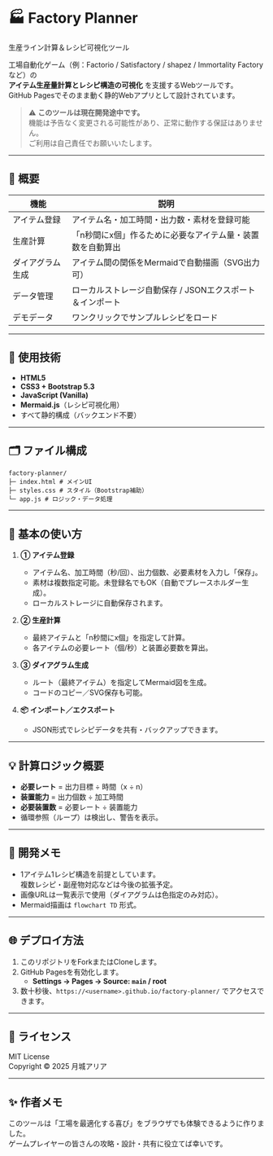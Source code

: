 # 🏭 Factory Planner  

生産ライン計算＆レシピ可視化ツール

工場自動化ゲーム（例：Factorio / Satisfactory / shapez / Immortality Factory など）の  
**アイテム生産量計算とレシピ構造の可視化** を支援するWebツールです。  
GitHub Pagesでそのまま動く静的Webアプリとして設計されています。

> ⚠️ **このツールは現在開発途中です。**  
> 機能は予告なく変更される可能性があり、正常に動作する保証はありません。  
> ご利用は自己責任でお願いいたします。  

---

## 🚀 概要

| 機能             | 説明                                                       |
| ---------------- | ---------------------------------------------------------- |
| アイテム登録     | アイテム名・加工時間・出力数・素材を登録可能               |
| 生産計算         | 「n秒間にx個」作るために必要なアイテム量・装置数を自動算出 |
| ダイアグラム生成 | アイテム間の関係をMermaidで自動描画（SVG出力可）           |
| データ管理       | ローカルストレージ自動保存 / JSONエクスポート＆インポート  |
| デモデータ       | ワンクリックでサンプルレシピをロード                       |

---

## 🧩 使用技術

- **HTML5**
- **CSS3 + Bootstrap 5.3**
- **JavaScript (Vanilla)**
- **Mermaid.js**（レシピ可視化用）
- すべて静的構成（バックエンド不要）

---

## 🗂️ ファイル構成

``` tree
factory-planner/
├─ index.html # メインUI
├─ styles.css # スタイル（Bootstrap補助）
└─ app.js # ロジック・データ処理
```

---

## 🧮 基本の使い方

1. **① アイテム登録**  
   - アイテム名、加工時間（秒/回）、出力個数、必要素材を入力し「保存」。  
   - 素材は複数指定可能。未登録名でもOK（自動でプレースホルダー生成）。  
   - ローカルストレージに自動保存されます。

2. **② 生産計算**  
   - 最終アイテムと「n秒間にx個」を指定して計算。  
   - 各アイテムの必要レート（個/秒）と装置必要数を算出。

3. **③ ダイアグラム生成**  
   - ルート（最終アイテム）を指定してMermaid図を生成。  
   - コードのコピー／SVG保存も可能。

4. **📦 インポート／エクスポート**  
   - JSON形式でレシピデータを共有・バックアップできます。

---

## 💡 計算ロジック概要

- **必要レート** = 出力目標 ÷ 時間（x ÷ n）  
- **装置能力** = 出力個数 ÷ 加工時間  
- **必要装置数** = 必要レート ÷ 装置能力  
- 循環参照（ループ）は検出し、警告を表示。

---

## 🧠 開発メモ

- 1アイテム1レシピ構造を前提としています。  
  複数レシピ・副産物対応などは今後の拡張予定。
- 画像URLは一覧表示で使用（ダイアグラムは色指定のみ対応）。
- Mermaid描画は `flowchart TD` 形式。

---

## 🌐 デプロイ方法

1. このリポジトリをForkまたはCloneします。
2. GitHub Pagesを有効化します。  
   - **Settings → Pages → Source: `main` / root**
3. 数十秒後、`https://<username>.github.io/factory-planner/` でアクセスできます。

---

## 📜 ライセンス

MIT License  
Copyright © 2025 月城アリア

---

## ✨ 作者メモ

このツールは「工場を最適化する喜び」をブラウザでも体験できるように作りました。  
ゲームプレイヤーの皆さんの攻略・設計・共有に役立てば幸いです。
